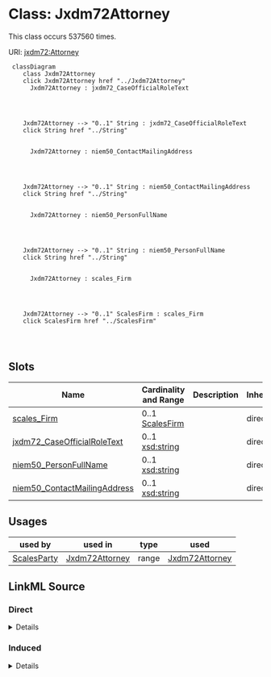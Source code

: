 

# Class: Jxdm72Attorney




This class occurs 537560 times.


URI: [jxdm72:Attorney](http://release.niem.gov/niem/domains/jxdm/7.2/Attorney)






```mermaid
 classDiagram
    class Jxdm72Attorney
    click Jxdm72Attorney href "../Jxdm72Attorney"
      Jxdm72Attorney : jxdm72_CaseOfficialRoleText
        
          
    
    
    Jxdm72Attorney --> "0..1" String : jxdm72_CaseOfficialRoleText
    click String href "../String"

        
      Jxdm72Attorney : niem50_ContactMailingAddress
        
          
    
    
    Jxdm72Attorney --> "0..1" String : niem50_ContactMailingAddress
    click String href "../String"

        
      Jxdm72Attorney : niem50_PersonFullName
        
          
    
    
    Jxdm72Attorney --> "0..1" String : niem50_PersonFullName
    click String href "../String"

        
      Jxdm72Attorney : scales_Firm
        
          
    
    
    Jxdm72Attorney --> "0..1" ScalesFirm : scales_Firm
    click ScalesFirm href "../ScalesFirm"

        
      
```




<!-- no inheritance hierarchy -->


## Slots

| Name | Cardinality and Range | Description | Inheritance | Occurrences |
| ---  | --- | --- | --- | --- |
| [scales_Firm](../slots/scales_Firm.md) | 0..1 <br/> [ScalesFirm](../classes/ScalesFirm.md) |  <br/>  | direct | 69755 |
| [jxdm72_CaseOfficialRoleText](../slots/jxdm72_CaseOfficialRoleText.md) | 0..1 <br/> [xsd:string](http://www.w3.org/2001/XMLSchema#string) |  <br/>  | direct | 11657 |
| [niem50_PersonFullName](../slots/niem50_PersonFullName.md) | 0..1 <br/> [xsd:string](http://www.w3.org/2001/XMLSchema#string) |  <br/>  | direct | 537560 |
| [niem50_ContactMailingAddress](../slots/niem50_ContactMailingAddress.md) | 0..1 <br/> [xsd:string](http://www.w3.org/2001/XMLSchema#string) |  <br/>  | direct | 79253 |





## Usages

| used by | used in | type | used |
| ---  | --- | --- | --- |
| [ScalesParty](../classes/ScalesParty.md) | [Jxdm72Attorney](../classes/Jxdm72Attorney.md) | range | [Jxdm72Attorney](../classes/Jxdm72Attorney.md) |











## LinkML Source

<!-- TODO: investigate https://stackoverflow.com/questions/37606292/how-to-create-tabbed-code-blocks-in-mkdocs-or-sphinx -->

### Direct

<details>

```yaml
name: jxdm72_Attorney
from_schema: okns:scales-kg
rank: 1000
slots:
- scales_Firm
- jxdm72_CaseOfficialRoleText
- niem50_PersonFullName
- niem50_ContactMailingAddress
class_uri: jxdm72:Attorney

```
</details>

### Induced

<details>

```yaml
name: jxdm72_Attorney
from_schema: okns:scales-kg
rank: 1000
attributes:
  scales_Firm:
    name: scales_Firm
    from_schema: okns:scales-kg
    rank: 1000
    slot_uri: scales:Firm
    alias: scales_Firm
    owner: jxdm72_Attorney
    domain_of:
    - jxdm72_Attorney
    - jxdm72_CaseDefenseAttorney
    - jxdm72_CaseInitiatingAttorney
    range: scales_Firm
  jxdm72_CaseOfficialRoleText:
    name: jxdm72_CaseOfficialRoleText
    from_schema: okns:scales-kg
    rank: 1000
    slot_uri: jxdm72:CaseOfficialRoleText
    alias: jxdm72_CaseOfficialRoleText
    owner: jxdm72_Attorney
    domain_of:
    - jxdm72_Attorney
    - jxdm72_CaseDefenseAttorney
    - jxdm72_CaseInitiatingAttorney
    range: string
  niem50_PersonFullName:
    name: niem50_PersonFullName
    from_schema: okns:scales-kg
    rank: 1000
    slot_uri: niem50:PersonFullName
    alias: niem50_PersonFullName
    owner: jxdm72_Attorney
    domain_of:
    - jxdm72_Attorney
    - jxdm72_CaseDefendantParty
    - jxdm72_CaseDefenseAttorney
    - jxdm72_CaseInitiatingAttorney
    - jxdm72_CaseJudge
    - jxdm72_Judge
    - scales_Party
    range: string
  niem50_ContactMailingAddress:
    name: niem50_ContactMailingAddress
    from_schema: okns:scales-kg
    rank: 1000
    slot_uri: niem50:ContactMailingAddress
    alias: niem50_ContactMailingAddress
    owner: jxdm72_Attorney
    domain_of:
    - jxdm72_Attorney
    - jxdm72_CaseDefenseAttorney
    - jxdm72_CaseInitiatingAttorney
    range: string
class_uri: jxdm72:Attorney

```
</details>